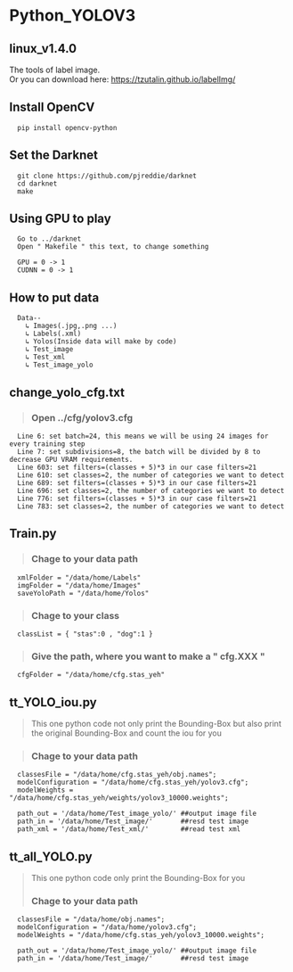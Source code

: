 # Python_YOLOV3

## linux_v1.4.0
The tools of label image.<br>
Or you can download here: <a> https://tzutalin.github.io/labelImg/


## Install OpenCV
      pip install opencv-python

## Set the Darknet
      git clone https://github.com/pjreddie/darknet
      cd darknet
      make
      
## Using GPU to play
      Go to ../darknet
      Open " Makefile " this text, to change something
      
      GPU = 0 -> 1
      CUDNN = 0 -> 1
      
## How to put data  
      Data--
        ↳ Images(.jpg,.png ...)
        ↳ Labels(.xml)
        ↳ Yolos(Inside data will make by code)
        ↳ Test_image
        ↳ Test_xml
        ↳ Test_image_yolo
## change_yolo_cfg.txt
>   ### Open ../cfg/yolov3.cfg <br>
      Line 6: set batch=24, this means we will be using 24 images for every training step
      Line 7: set subdivisions=8, the batch will be divided by 8 to decrease GPU VRAM requirements.
      Line 603: set filters=(classes + 5)*3 in our case filters=21
      Line 610: set classes=2, the number of categories we want to detect
      Line 689: set filters=(classes + 5)*3 in our case filters=21
      Line 696: set classes=2, the number of categories we want to detect
      Line 776: set filters=(classes + 5)*3 in our case filters=21
      Line 783: set classes=2, the number of categories we want to detect
   
## Train.py
>  ### Chage to your data path 
      xmlFolder = "/data/home/Labels" 
      imgFolder = "/data/home/Images" 
      saveYoloPath = "/data/home/Yolos"
>  ### Chage to your class    
      classList = { "stas":0 , "dog":1 }
>  ### Give the path, where you want to make a " cfg.XXX "
      cfgFolder = "/data/home/cfg.stas_yeh"

## tt_YOLO_iou.py

>  This one python code not only print the Bounding-Box but also print the original Bounding-Box and count the iou for you<br>

>  ### Chage to your data path

      classesFile = "/data/home/cfg.stas_yeh/obj.names";             
      modelConfiguration = "/data/home/cfg.stas_yeh/yolov3.cfg";   
      modelWeights = "/data/home/cfg.stas_yeh/weights/yolov3_10000.weights";

      path_out = '/data/home/Test_image_yolo/' ##output image file 
      path_in = '/data/home/Test_image/'       ##resd test image   
      path_xml = '/data/home/Test_xml/'        ##read test xml

## tt_all_YOLO.py

>  This one python code only print the Bounding-Box for you<br>
>  ### Chage to your data path

      classesFile = "/data/home/obj.names";             
      modelConfiguration = "/data/home/yolov3.cfg";   
      modelWeights = "/data/home/cfg.stas_yeh/yolov3_10000.weights";

      path_out = '/data/home/Test_image_yolo/' ##output image file 
      path_in = '/data/home/Test_image/'       ##resd test image   
   
